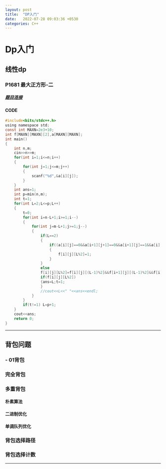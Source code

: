 ```yaml
---
layout: post
title:  "DP入门"
date:   2022-07-28 09:03:36 +0530
categories: C++
---
```

# Dp入门
## 线性dp
### P1681 最大正方形-二
##### [题目连接](https://www.luogu.com.cn/problem/P1681)
#### CODE
```c
#include<bits/stdc++.h>
using namespace std;
const int MAXN=2e3+10;
int f[MAXN][MAXN][2],a[MAXN][MAXN]; 
int main()
{
	int n,m;
	cin>>n>>m;
	for(int i=1;i<=n;i++)
	{
		for(int j=1;j<=m;j++)
		{
			scanf("%d",&a[i][j]);
		}
	}
	int ans=1;
	int p=min(n,m);
	int t=1;
	for(int L=2;L<=p;L++)
	{
		t=0;
		for(int i=n-L+1;i>=1;i--)
		{
			for(int j=m-L+1;j>=1;j--)
			{
				if(L==2)
				{
					if((a[i][j]==0&&a[i+1][j+1]==0&&a[i+1][j]==1&&a[i][j+1]==1)||(a[i][j]==1&&a[i+1][j+1]==1&&a[i+1][j]==0&&a[i][j+1]==0))
					{
						f[i][j][L%2]=1;
					}
				}
				else
				f[i][j][L%2]=f[i][j][(L-1)%2]&&f[i+1][j][(L-1)%2]&&f[i][j+1][(L-1)%2]&&f[i+1][j+1][(L-1)%2];
				if(f[i][j][L%2])
				{ans=L;t=1;
				}
				//cout<<L<<" "<<ans<<endl;
			}
		} 
		if(t!=1) L=p+1;
	}
	cout<<ans;
	return 0;
}

```
***
## 背包问题
###  - 01背包
### 完全背包
### 多重背包
#### 朴素算法
#### 二进制优化
#### 单调队列优化
### 背包选择路径
### 背包选择计数
***
